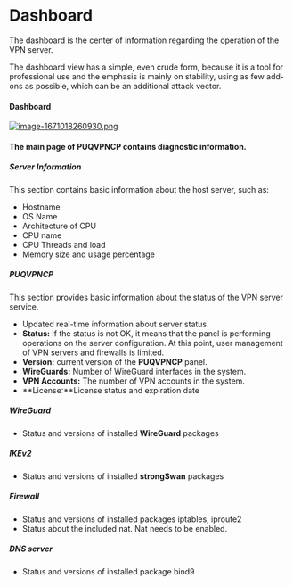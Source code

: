 # Dashboard

The dashboard is the center of information regarding the operation of the VPN server.

<p class="callout info">The dashboard view has a simple, even crude form, because it is a tool for professional use and the emphasis is mainly on stability, using as few add-ons as possible, which can be an additional attack vector.</p>

#### Dashboard

[![image-1671018260930.png](https://doc.puq.info/uploads/images/gallery/2022-12/scaled-1680-/image-1671018260930.png)](https://doc.puq.info/uploads/images/gallery/2022-12/image-1671018260930.png)

#### The main page of PUQVPNCP contains diagnostic information.

##### **Server Information**

This section contains basic information about the host server, such as:

- Hostname
- OS Name
- Architecture of CPU
- CPU name
- CPU Threads and load
- Memory size and usage percentage

##### PUQVPNCP

This section provides basic information about the status of the VPN server service.

- Updated real-time information about server status.
- **Status:** If the status is not OK, it means that the panel is performing operations on the server configuration. At this point, user management of VPN servers and firewalls is limited.
- **Version:** current version of the **PUQVPNCP** panel.
- **WireGuards:** Number of WireGuard interfaces in the system.
- **VPN Accounts:** The number of VPN accounts in the system.
- **License:**License status and expiration date

##### WireGuard

- Status and versions of installed **WireGuard** packages

##### IKEv2

- Status and versions of installed **strongSwan** packages

##### Firewall

- Status and versions of installed packages iptables, iproute2
- Status about the included nat. Nat needs to be enabled.

##### DNS server

- Status and versions of installed package bind9